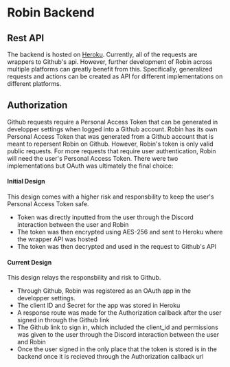 # Robin Backend

## Rest API
The backend is hosted on [Heroku](https://robinrestapi.herokuapp.com/api-docs/#/). Currently, all of the requests are wrappers to Github's api. However, further development of Robin across multiple platforms can greatly benefit from this. Specifically, generalized requests and actions can be created as API for different implementations on different platforms.

## Authorization
Github requests require a Personal Access Token that can be generated in developper settings when logged into a Github account. Robin has its own Personal Access Token that was generated from a Github account that is meant to repersent Robin on Github. However, Robin's token is only valid public requests. For more requests that require user authentication, Robin will need the user's Personal Access Token. There were two implementations but OAuth was ultimately the final choice:

#### Initial Design
This design comes with a higher risk and responsbility to keep the user's Personal Access Token safe.
- Token was directly inputted from the user through the Discord interaction between the user and Robin
- The token was then encrypted using AES-256 and sent to Heroku where the wrapper API was hosted
- The token was then decrypted and used in the request to Github's API


#### Current Design
This design relays the responsbility and risk to Github.
- Through Github, Robin was registered as an OAuth app in the developper settings.
- The client ID and Secret for the app was stored in Heroku
- A response route was made for the Authorization callback after the user signed in through the Github link
- The Github link to sign in, which included the client_id and permissions was given to the user through the Discord interaction between the user and Robin
- Once the user signed in the only place that the token is stored is in the backend once it is recieved through the Authorization callback url 